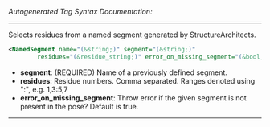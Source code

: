 <!-- THIS IS AN AUTOGENERATED FILE: Don't edit it directly, instead change the schema definition in the code itself. -->

_Autogenerated Tag Syntax Documentation:_

---
Selects residues from a named segment generated by StructureArchitects.

```xml
<NamedSegment name="(&string;)" segment="(&string;)"
        residues="(&residue_string;)" error_on_missing_segment="(&bool;)" />
```

-   **segment**: (REQUIRED) Name of a previously defined segment.
-   **residues**: Residue numbers. Comma separated. Ranges denoted using ":", e.g. 1,3:5,7
-   **error_on_missing_segment**: Throw error if the given segment is not present in the pose? Default is true.

---
